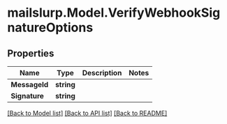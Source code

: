 # mailslurp.Model.VerifyWebhookSignatureOptions
## Properties

Name | Type | Description | Notes
------------ | ------------- | ------------- | -------------
**MessageId** | **string** |  | 
**Signature** | **string** |  | 

[[Back to Model list]](../README#documentation-for-models) [[Back to API list]](../README#documentation-for-api-endpoints) [[Back to README]](../README)

